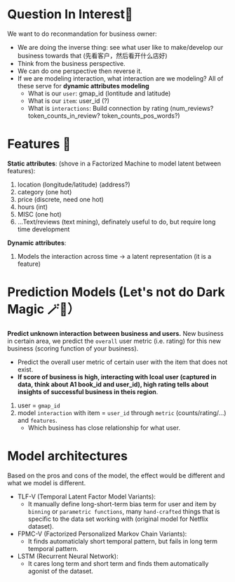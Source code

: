 # Question In Interest🤔
We want to do reconmandation for business owner:
- We are doing the inverse thing: see what user like to make/develop our business towards that (先看客户，然后看开什么店好)
- Think from the business perspective.
- We can do one perspective then reverse it.
- If we are modeling interaction, what interaction are we modeling? All of these serve for **dynamic attributes modeling**
    - What is our `user`: gmap_id (lontitude and latitude)
    - What is our `item`: user_id (?)
    - What is `interactions`: Build connection by rating (num_reviews? token_counts_in_review? token_counts_pos_words?)

# Features 🤪
**Static attributes**:
(shove in a Factorized Machine to model latent between features):
1. location (longitude/latitude) (address?)
2. category (one hot)
3. price (discrete, need one hot)
4. hours (int)
5. MISC (one hot)
6. ...Text/reviews (text mining), definately useful to do, but require long time development

**Dynamic attributes**:
1. Models the interaction across time -> a latent representation (it is a feature)

# Prediction Models (Let's not do Dark Magic 🪄🧙）
**Predict unknown interaction between business and users.** New business in certain area, we predict the `overall` user metric (i.e. rating) for this new business (scoring function of your business).
- Predict the overall user metric of certain user with the item that does not exist.
- **If score of business is high, interacting with lcoal user (captured in data, think about A1 book_id and user_id), high rating tells about insights of successful business in theis region**.

1. user = `gmap_id`
2. model `interaction` with item = `user_id` through `metric` (counts/rating/...) and `features`.
    - Which business has close relationship for what user.

# Model architectures
Based on the pros and cons of the model, the effect would be different and what we model is different.
- TLF-V (Temporal Latent Factor Model  Variants):
    - It manually define long-short-term bias term for user and item by `binning` or `parametric functions`, many `hand-crafted` things that is specific to the data set working with (original model for Netflix dataset).
- FPMC-V (Factorized Personalized Markov Chain Variants):
    - It finds automaticlaly short temporal pattern, but fails in long term temporal pattern.
- LSTM (Recurrent Neural Network):
    - It cares long term and short term and finds them automatically agonist of the dataset.